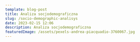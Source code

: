 ```yaml
---
template: blog-post
title: Analiza socjodemograficzna
slug: /socio-demographic-analisys
date: 2023-02-15 12:06
description: Analiza socjodemograficzna
featuredImage: /assets/pexels-andrea-piacquadio-3760067.jpg
---
```





